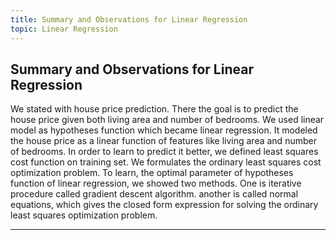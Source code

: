 ```yaml
---
title: Summary and Observations for Linear Regression
topic: Linear Regression
---
```


## Summary and Observations for Linear Regression

We stated with house price prediction. There the goal is to predict the house price given both living area and number of bedrooms. We used linear model as hypotheses function which became linear regression. It modeled the house price as a linear function of features like living area and number of bedrooms. In order to learn to predict it better, we defined least squares cost function on training set. We formulates the ordinary least squares cost optimization problem. To learn, the optimal parameter of hypotheses function of linear regression, we showed two methods. One is iterative procedure called  gradient descent algorithm. another is called normal equations, which gives the closed form expression for solving the ordinary least squares optimization problem.

---